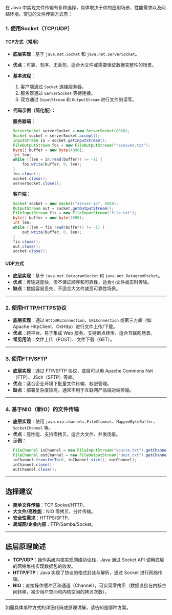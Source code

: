 在 Java 中实现文件传输有多种选择，具体取决于你的应用场景、性能需求以及网络环境。常见的文件传输方式有：

### 1. 使用Socket（TCP/UDP）

#### TCP方式（常用）
- **底层实现**：基于 `java.net.Socket` 和 `java.net.ServerSocket`。
- **优点**：可靠、有序、无丢包，适合大文件或需要保证数据完整性的场景。
- **基本流程**：
  1. 客户端通过 `Socket` 连接服务器。
  2. 服务器通过 `ServerSocket` 等待连接。
  3. 双方通过 `InputStream` 和 `OutputStream` 进行文件的读写。
- **代码示例（简化版）：**

  **服务器端：**
  ```java
  ServerSocket serverSocket = new ServerSocket(8888);
  Socket socket = serverSocket.accept();
  InputStream in = socket.getInputStream();
  FileOutputStream fos = new FileOutputStream("received.txt");
  byte[] buffer = new byte[4096];
  int len;
  while ((len = in.read(buffer)) != -1) {
      fos.write(buffer, 0, len);
  }
  fos.close();
  socket.close();
  serverSocket.close();
  ```

  **客户端：**
  ```java
  Socket socket = new Socket("server-ip", 8888);
  OutputStream out = socket.getOutputStream();
  FileInputStream fis = new FileInputStream("file.txt");
  byte[] buffer = new byte[4096];
  int len;
  while ((len = fis.read(buffer)) != -1) {
      out.write(buffer, 0, len);
  }
  fis.close();
  out.close();
  socket.close();
  ```

#### UDP方式
- **底层实现**：基于 `java.net.DatagramSocket` 和 `java.net.DatagramPacket`。
- **优点**：传输速度快，但不保证顺序和可靠性，适合小文件或实时传输。
- **缺点**：数据容易丢失、不适合大文件或高可靠性场景。

---

### 2. 使用HTTP/HTTPS协议

- **底层实现**：通过 `HttpURLConnection`、`URLConnection` 或第三方库（如 Apache HttpClient、OkHttp）进行文件上传/下载。
- **优点**：跨平台、易于集成 Web 服务、支持断点续传、适合互联网场景。
- **常见用法**：文件上传（POST）、文件下载（GET）。

---

### 3. 使用FTP/SFTP

- **底层实现**：通过 FTP/SFTP 协议，底层可以用 Apache Commons Net（FTP）、JSch（SFTP）等库。
- **优点**：适合企业环境下批量文件传输、权限管理。
- **缺点**：部署复杂度较高，通常不用于互联网产品端对端传输。

---

### 4. 基于NIO（新IO）的文件传输

- **底层实现**：使用 `java.nio.channels.FileChannel`、`MappedByteBuffer`、`SocketChannel` 等。
- **优点**：高性能、支持零拷贝，适合大文件、并发场景。
- **示例**：
  ```java
  FileChannel inChannel = new FileInputStream("source.txt").getChannel();
  FileChannel outChannel = new FileOutputStream("dest.txt").getChannel();
  inChannel.transferTo(0, inChannel.size(), outChannel);
  inChannel.close();
  outChannel.close();
  ```

---

## 选择建议

- **简单文件传输**：TCP Socket/HTTP。
- **大文件/高性能**：NIO 零拷贝、分片传输。
- **安全性需求**：HTTPS/SFTP。
- **局域网/企业内部**：FTP/Samba/Socket。

---

## 底层原理简述

- **TCP/UDP**：操作系统内核实现网络协议栈，Java 通过 Socket API 调用底层的网络堆栈实现数据包的收发。
- **HTTP/FTP**：Java 实现了协议的格式封装与解析，通过 Socket 进行网络传输。
- **NIO**：直接操作缓冲区和通道（Channel），可实现零拷贝（数据直接在内核空间转移，减少用户空间和内核空间的拷贝次数）。

---

如需具体某种方式的详细代码或原理讲解，请告知是哪种方案。